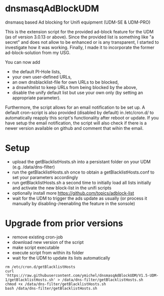 # dnsmasqAdBlockUDM
dnsmasq based Ad blocking for Unifi equipment (UDM-SE & UDM-PRO)

This is the extension script for the provided ad-block feature for the UDM (as of version 3.0.13 or above).
Since the provided list is something like "a secret" and does not allow to be enhanced or is any transparent, I started to investigate how it was working.
Finally, I made it to incorporate the former ad-block-solution from my USG.

You can now add 
- the default PI-Hole lists, 
- your own user-defined URLs, 
- an own dnsblacklist-file for own URLs to be blocked,
- a dnswhitelist to keep URLs from being blocked by the above,
- disable the unify default list but use your own only (by setting an appropriate parameter).

Furthermore, the script allows for an email notification to be set up.
A default cron-script is also provided (disabled by default) in /etc/cron.d/ to automatically reapply this script's functionality after reboot or update.
If you have setup the email notification, the script will also check if there is a newer version available on github and comment that wihin the email. 

# Setup
- upload the getBlacklistHosts.sh into a persistant folder on your UDM (e.g. /data/dns-filter)
- run the getBlacklistHosts.sh once to obtain a getBlacklistHosts.conf to set your parameters accordingly
- run getBlacklistHosts.sh a second time to initially load all lists initially and activate the new block-list in the unifi scripts
- optionally install more https://github.com/topics/adblock-list
- wait for the UDM to trigger the ads update as usually (or process it manually by disabling-/reenabling the feature in the sonsole)

# Upgrade from prior versions
- remove existing cron-job 
- download new version of the script 
- make script executable 
- execute script from within its folder 
- wait for the UDM to update its lists automatically

```
rm /etc/cron.d/getBlacklistHosts
curl 'https://raw.githubusercontent.com/ymichel/dnsmasqAdBlockUDM/V1.5-UDM-1/getBlacklistHosts.sh' > /data/dns-filter/getBlacklistHosts.sh
chmod +x /data/dns-filter/getBlacklistHosts.sh
bash /data/dns-filter/getBlacklistHosts.sh
```
